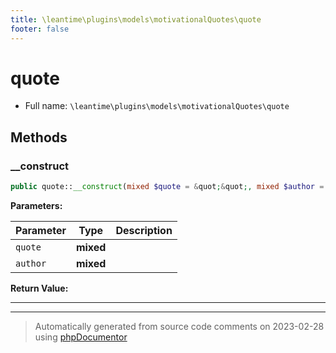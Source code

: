 ```yaml
---
title: \leantime\plugins\models\motivationalQuotes\quote
footer: false
---
```


# quote





* Full name: `\leantime\plugins\models\motivationalQuotes\quote`



## Methods

### __construct



```php
public quote::__construct(mixed $quote = &quot;&quot;, mixed $author = &quot;&quot;): mixed
```








**Parameters:**

| Parameter | Type | Description |
|-----------|------|-------------|
| `quote` | **mixed** |  |
| `author` | **mixed** |  |


**Return Value:**





---


---
> Automatically generated from source code comments on 2023-02-28 using [phpDocumentor](http://www.phpdoc.org/)
